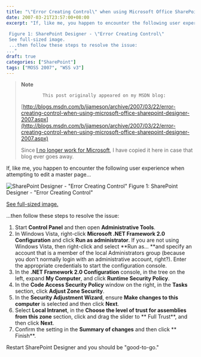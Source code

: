 ```yaml
---
title: "\"Error Creating Control\" when using Microsoft Office SharePoint Designer 2007"
date: 2007-03-21T23:57:00+08:00
excerpt: "If, like me, you happen to encounter the following user experience when attempting to edit a master page... 
 
 Figure 1: SharePoint Designer - \"Error Creating Control\" 
 See full-sized image. 
 ...then follow these steps to resolve the issue: 
..."
draft: true
categories: ["SharePoint"]
tags: ["MOSS 2007", "WSS v3"]
---
```


> **Note**
> 
>             This post originally appeared on my MSDN blog:  
>   
> 
> 
> [http://blogs.msdn.com/b/jjameson/archive/2007/03/22/error-creating-control-when-using-microsoft-office-sharepoint-designer-2007.aspx](http://blogs.msdn.com/b/jjameson/archive/2007/03/22/error-creating-control-when-using-microsoft-office-sharepoint-designer-2007.aspx)
> 
> 
> Since [I no longer work for Microsoft](/blog/jjameson/2011/09/02/last-day-with-microsoft), I have copied it here in case that blog                 ever goes away.


If, like me, you happen to encounter the following user experience when attempting         to edit a master page...

![SharePoint Designer - &quot;Error Creating Control&quot;](https://www.technologytoolbox.com/blog/images/www_technologytoolbox_com/blog/jjameson/9/r_SharePoint-Designer-Error-Creating-Control.png "SharePoint Designer - &quot;Error Creating Control&quot;")
            Figure 1: SharePoint Designer - "Error Creating Control"

[See full-sized image.](/blog/images/www_technologytoolbox_com/blog/jjameson/9/o_SharePoint-Designer-Error-Creating-Control.png)


...then follow these steps to resolve the issue:

1. Start **Control Panel** and then open **Administrative Tools**.
2. In Windows Vista, right-click **Microsoft .NET Framework 2.0 Configuration**
            and click **Run as administrator**. If you are not using Windows Vista,
            then right-click and select **Run as... **and specify an account that
            is a member of the local Administrators group (because you don't normally login
            with an administrative account, right?). Enter the appropriate credentials to start
            the configuration console.
3. In the **.NET Framework 2.0 Configuration** console, in the tree on
            the left, expand **My Computer**, and click **Runtime Security Policy**.
4. In the **Code Access Security Policy** window on the right, in the
            **Tasks** section, click **Adjust Zone Security**.
5. In the **Security Adjustment Wizard**, ensure **Make changes
            to this computer** is selected and then click **Next**.
6. Select **Local Intranet**, in the **Choose the level of trust
            for assemblies from this zone** section, click and drag the slider to **                Full Trust**, and then click **Next**.
7. Confirm the setting in the **Summary of changes** and then click **            Finish**.


Restart SharePoint Designer and you should be "good-to-go."

